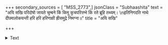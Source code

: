 +++
secondary_sources = [ "MSS_2773",]
jsonClass = "Subhaashita"
text = "अयि सखि परिदोषो जायते चुम्बने किं किमु कुचपरिरम्भे किं रते ब्रूहि तथ्यम्।  \nइतिनिगदति नाथे दीपमालोकयन्ती हरि हरि हरिणाक्षी ह्रीसमुद्रे निमग्ना॥"
title = "अयि सखि"

+++

<details><summary>Text</summary>

अयि सखि परिदोषो जायते चुम्बने किं किमु कुचपरिरम्भे किं रते ब्रूहि तथ्यम्।  
इतिनिगदति नाथे दीपमालोकयन्ती हरि हरि हरिणाक्षी ह्रीसमुद्रे निमग्ना॥
</details>
